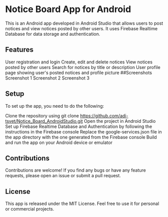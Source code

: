 
# Notice Board App for Android
This is an Android app developed in Android Studio that allows users to post notices and view notices posted by other users. It uses Firebase Realtime Database for data storage and authentication.

## Features
User registration and login
Create, edit and delete notices
View notices posted by other users
Search for notices by title or description
User profile page showing user's posted notices and profile picture
##Screenshots
Screenshot 1
Screenshot 2
Screenshot 3

## Setup
To set up the app, you need to do the following:

Clone the repository using git clone https://github.com/adi-tsvet/Notice_Board_AndroidStudio.git
Open the project in Android Studio
Set up Firebase Realtime Database and Authentication by following the instructions in the Firebase console
Replace the google-services.json file in the app directory with the one generated from the Firebase console
Build and run the app on your Android device or emulator
## Contributions
Contributions are welcome! If you find any bugs or have any feature requests, please open an issue or submit a pull request.

## License
This app is released under the MIT License. Feel free to use it for personal or commercial projects.
